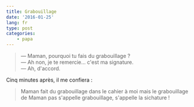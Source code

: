 ```yaml
---
title: Grabouillage
date: '2016-01-25'
lang: fr
type: post
categories:
    - papa
---
```


> — Maman, pourquoi tu fais du grabouillage ?  
> — Ah non, je te remercie… c'est ma signature.  
> — Ah, d'accord.

Cinq minutes après, il me confiera :

> Maman fait du grabouillage dans le cahier à moi mais le grabouillage de Maman pas s'appelle grabouillage, s'appelle la sichature !
